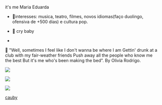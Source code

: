 it's me Maria Eduarda

- 🌙interesses: musica, teatro, filmes, novos idiomas(faço duolingo, ofensiva de +500 dias) e cultura pop.
  
- 🍄 cry baby
  
- 
  
 
  💜 "Well, sometimes I feel like I don't wanna be where I am
Gettin' drunk at a club with my fair-weather friends
Push away all the people who know me the best
But it's me who's been making the bed". By Olivia Rodrigo.


![](https://media1.tenor.com/m/wzwkN234ne0AAAAC/melanie-martinez.gif)

![](https://media1.tenor.com/m/6cDFmqhSjccAAAAd/enoughformeliv-olivia-rodrigo.gif)

![](https://media1.tenor.com/m/Prvbi7eJeyQAAAAd/melanie-martinez-after-school-melanie-martinez.gif)

[cauby](https://youtu.be/Nhx9QDuqpDM?si=8URrBleK_2BV3Umt)
